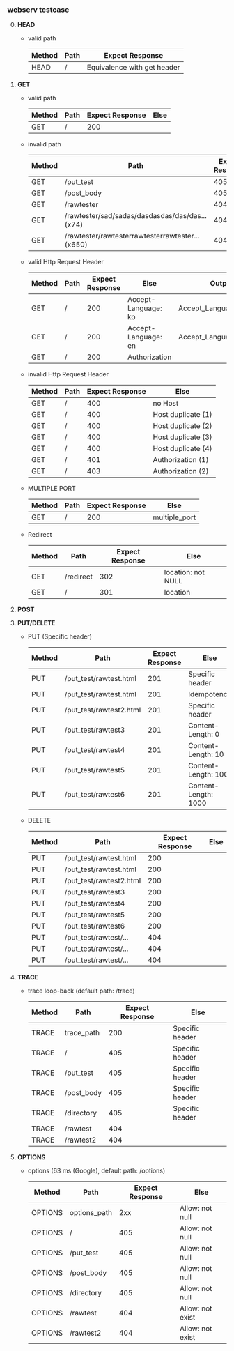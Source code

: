 ### webserv testcase

0. **HEAD**

   - valid path

     | Method  | Path    | Expect Response             |
     | ------- | ------- | --------------------------- |
     | HEAD    | /       | Equivalence with get header |

1. **GET**

   - valid path

     | Method  | Path    | Expect Response  | Else |
     | ------- | ------- | ---------------- | ---- |
     | GET     | /       | 200              |      |

   - invalid path

     | Method  | Path       | Expect Response  | Else |
     | ------- | ---------- | ---------------- | ---- |
     | GET     | /put_test  | 405              |      |
     | GET     | /post_body | 405              |      |
     | GET     | /rawtester | 404              |      |
     | GET     | /rawtester/sad/sadas/dasdasdas/das/das...(x74)  | 404              |      |
     | GET     | /rawtester/rawtesterrawtesterrawtester...(x650)  | 404              |      |

   - valid Http Request Header

     | Method  | Path    | Expect Response  | Else                | Output                  |
     | ------- | ------- | ---------------- | ------------------- | ----------------------- |
     | GET     | /       | 200              | Accept-Language: ko | Accept_Language_ko.html |
     | GET     | /       | 200              | Accept-Language: en | Accept_Language_en.html |
     | GET     | /       | 200              | Authorization       |                         |

   - invalid Http Request Header

     | Method  | Path    | Expect Response  | Else     |
     | ------- | ------- | ---------------- | -------- |
     | GET     | /       | 400              | no Host  |
     | GET     | /       | 400              | Host duplicate (1)|
     | GET     | /       | 400              | Host duplicate (2)|
     | GET     | /       | 400              | Host duplicate (3)|
     | GET     | /       | 400              | Host duplicate (4)|
     | GET     | /       | 401              | Authorization  (1)|
     | GET     | /       | 403              | Authorization  (2)|

   - MULTIPLE PORT

     | Method  | Path    | Expect Response  | Else          |
     | ------- | ------- | ---------------- | ------------- |
     | GET     | /       | 200              | multiple_port |

   - Redirect

     | Method  | Path      | Expect Response  | Else               |
     | ------- | --------- | ---------------- | ------------------ |
     | GET     | /redirect | 302              | location: not NULL |
     | GET     | /         | 301              | location           |

3. **POST**

4. **PUT/DELETE**

   - PUT (Specific header)

     | Method  | Path                         | Expect Response  | Else            |
     | ------- | ---------------------------- | ---------------- | --------------- |
     | PUT     | /put_test/rawtest.html       | 201              | Specific header      |
     | PUT     | /put_test/rawtest.html       | 201              | Idempotency          |
     | PUT     | /put_test/rawtest2.html      | 201              | Specific header      |
     | PUT     | /put_test/rawtest3           | 201              | Content-Length: 0    |
     | PUT     | /put_test/rawtest4           | 201              | Content-Length: 10   |
     | PUT     | /put_test/rawtest5           | 201              | Content-Length: 100  |
     | PUT     | /put_test/rawtest6           | 201              | Content-Length: 1000 |

   - DELETE

     | Method  | Path                         | Expect Response  | Else            |
     | ------- | ---------------------------- | ---------------- | --------------- |
     | PUT     | /put_test/rawtest.html       | 200              |                 |
     | PUT     | /put_test/rawtest.html       | 200              |                 |
     | PUT     | /put_test/rawtest2.html      | 200              |                 |
     | PUT     | /put_test/rawtest3           | 200              |                 |
     | PUT     | /put_test/rawtest4           | 200              |                 |
     | PUT     | /put_test/rawtest5           | 200              |                 |
     | PUT     | /put_test/rawtest6           | 200              |                 |
     | PUT     | /put_test/rawtest/...        | 404              |                 |
     | PUT     | /put_test/rawtest/...        | 404              |                 |
     | PUT     | /put_test/rawtest/...        | 404              |                 |

5. **TRACE**

   - trace loop-back (default path: /trace)

     | Method  | Path       | Expect Response  | Else             |
     | ------- | ---------- | ---------------- | ---------------- |
     | TRACE   | trace_path | 200              | Specific header  |
     | TRACE   | /          | 405              | Specific header  |
     | TRACE   | /put_test  | 405              | Specific header  |
     | TRACE   | /post_body | 405              | Specific header  |
     | TRACE   | /directory | 405              | Specific header  |
     | TRACE   | /rawtest   | 404              |                  |
     | TRACE   | /rawtest2  | 404              |                  |

6. **OPTIONS**

   - options (63 ms (Google), default path: /options)

     | Method  | Path         | Expect Response  | Else                   |
     | ------- | ------------ | ---------------- | ---------------------- |
     | OPTIONS | options_path | 2xx              | Allow: not null        |
     | OPTIONS | /            | 405              | Allow: not null        |
     | OPTIONS | /put_test    | 405              | Allow: not null        |
     | OPTIONS | /post_body   | 405              | Allow: not null        |
     | OPTIONS | /directory   | 405              | Allow: not null        |
     | OPTIONS | /rawtest     | 404              | Allow: not exist       |
     | OPTIONS | /rawtest2    | 404              | Allow: not exist       |
